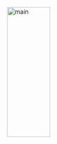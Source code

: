 <img src="https://github.com/dahyeon777/rootNote/assets/168621121/e92794e0-a127-423a-9ddf-f28c0c477db2" alt="main" width="100" height="300"/>
 
